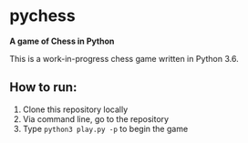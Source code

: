 # pychess
**A game of Chess in Python**

This is a work-in-progress chess game written in Python 3.6.

## How to run:
1. Clone this repository locally
2. Via command line, go to the repository
3. Type `python3 play.py -p` to begin the game
